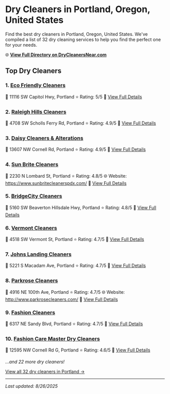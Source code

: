 # Dry Cleaners in Portland, Oregon, United States

Find the best dry cleaners in Portland, Oregon, United States. We've compiled a list of 32 dry cleaning services to help you find the perfect one for your needs.

🌐 **[View Full Directory on DryCleanersNear.com](https://drycleanersnear.com/city/US/Oregon/Portland)**

## Top Dry Cleaners

### 1. [Eco Friendly Cleaners](https://drycleanersnear.com/dryCleaner/68955a5c82a21f618f14c1ff/eco-friendly-cleaners)
📍 11116 SW Capitol Hwy, Portland
⭐ Rating: 5/5
🔗 [View Full Details](https://drycleanersnear.com/dryCleaner/68955a5c82a21f618f14c1ff/eco-friendly-cleaners)

### 2. [Raleigh Hills Cleaners](https://drycleanersnear.com/dryCleaner/68955a3782a21f618f14bf9e/raleigh-hills-cleaners)
📍 4708 SW Scholls Ferry Rd, Portland
⭐ Rating: 4.9/5
🔗 [View Full Details](https://drycleanersnear.com/dryCleaner/68955a3782a21f618f14bf9e/raleigh-hills-cleaners)

### 3. [Daisy Cleaners & Alterations](https://drycleanersnear.com/dryCleaner/68955a3982a21f618f14bfdd/daisy-cleaners-alterations)
📍 13607 NW Cornell Rd, Portland
⭐ Rating: 4.9/5
🔗 [View Full Details](https://drycleanersnear.com/dryCleaner/68955a3982a21f618f14bfdd/daisy-cleaners-alterations)

### 4. [Sun Brite Cleaners](https://drycleanersnear.com/dryCleaner/68955a3382a21f618f14bf42/sun-brite-cleaners)
📍 2230 N Lombard St, Portland
⭐ Rating: 4.8/5
🌐 Website: https://www.sunbritecleanerspdx.com/
🔗 [View Full Details](https://drycleanersnear.com/dryCleaner/68955a3382a21f618f14bf42/sun-brite-cleaners)

### 5. [BridgeCity Cleaners](https://drycleanersnear.com/dryCleaner/68955a5282a21f618f14c1bf/bridgecity-cleaners)
📍 5160 SW Beaverton Hillsdale Hwy, Portland
⭐ Rating: 4.8/5
🔗 [View Full Details](https://drycleanersnear.com/dryCleaner/68955a5282a21f618f14c1bf/bridgecity-cleaners)

### 6. [Vermont Cleaners](https://drycleanersnear.com/dryCleaner/68955a8b82a21f618f14c379/vermont-cleaners)
📍 4518 SW Vermont St, Portland
⭐ Rating: 4.7/5
🔗 [View Full Details](https://drycleanersnear.com/dryCleaner/68955a8b82a21f618f14c379/vermont-cleaners)

### 7. [Johns Landing Cleaners](https://drycleanersnear.com/dryCleaner/68955abb82a21f618f14c4eb/johns-landing-cleaners)
📍 5221 S Macadam Ave, Portland
⭐ Rating: 4.7/5
🔗 [View Full Details](https://drycleanersnear.com/dryCleaner/68955abb82a21f618f14c4eb/johns-landing-cleaners)

### 8. [Parkrose Cleaners](https://drycleanersnear.com/dryCleaner/68955ac782a21f618f14c54c/parkrose-cleaners)
📍 4916 NE 100th Ave, Portland
⭐ Rating: 4.7/5
🌐 Website: http://www.parkrosecleaners.com/
🔗 [View Full Details](https://drycleanersnear.com/dryCleaner/68955ac782a21f618f14c54c/parkrose-cleaners)

### 9. [Fashion Cleaners](https://drycleanersnear.com/dryCleaner/68955ae482a21f618f14c638/fashion-cleaners)
📍 6317 NE Sandy Blvd, Portland
⭐ Rating: 4.7/5
🔗 [View Full Details](https://drycleanersnear.com/dryCleaner/68955ae482a21f618f14c638/fashion-cleaners)

### 10. [Fashion Care Master Dry Cleaners](https://drycleanersnear.com/dryCleaner/68955aa382a21f618f14c431/fashion-care-master-dry-cleaners)
📍 12595 NW Cornell Rd G, Portland
⭐ Rating: 4.6/5
🔗 [View Full Details](https://drycleanersnear.com/dryCleaner/68955aa382a21f618f14c431/fashion-care-master-dry-cleaners)


*...and 22 more dry cleaners!*

[View all 32 dry cleaners in Portland →](https://drycleanersnear.com/city/US/Oregon/Portland)

---

*Last updated: 8/26/2025*
